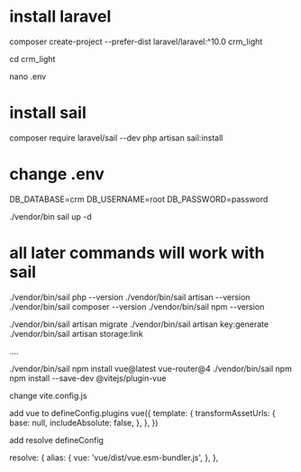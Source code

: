# install laravel
composer create-project --prefer-dist laravel/laravel:^10.0 crm_light

cd crm_light

nano .env

# install sail
composer require laravel/sail --dev
php artisan sail:install

# change .env 

DB_DATABASE=crm
DB_USERNAME=root
DB_PASSWORD=password

./vendor/bin sail up -d

# all later commands will work with sail

./vendor/bin/sail php --version
./vendor/bin/sail artisan --version
./vendor/bin/sail composer --version
./vendor/bin/sail npm --version

./vendor/bin/sail artisan migrate
./vendor/bin/sail artisan key:generate
./vendor/bin/sail artisan storage:link

....

./vendor/bin/sail npm install vue@latest vue-router@4
./vendor/bin/sail npm npm install --save-dev @vitejs/plugin-vue

change vite.config.js

add vue to defineConfig.plugins
vue({
    template: {
        transformAssetUrls: {
            base: null,
            includeAbsolute: false,
        },
    },
})

add resolve  defineConfig

resolve: {
    alias: {
        vue: 'vue/dist/vue.esm-bundler.js',
    },
},
